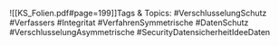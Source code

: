 
![[KS_Folien.pdf#page=199]]Tags & Topics:
   #VerschlusselungSchutz
   #Verfassers
   #Integritat
   #VerfahrenSymmetrische
   #DatenSchutz
   #VerschlusselungAsymmetrische
   #SecurityDatensicherheitIdeeDaten